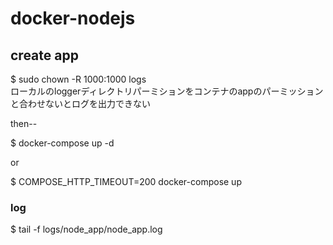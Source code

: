 # docker-nodejs

## create app
$ sudo chown -R 1000:1000 logs  
ローカルのloggerディレクトリパーミションをコンテナのappのパーミッションと合わせないとログを出力できない  

then--

$ docker-compose up -d  

or  

$ COMPOSE_HTTP_TIMEOUT=200 docker-compose up

### log
$ tail -f logs/node_app/node_app.log
